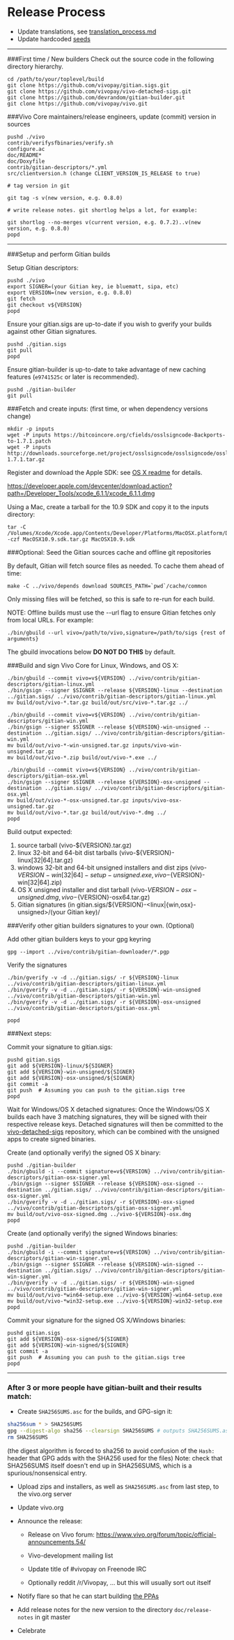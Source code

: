 Release Process
====================

* Update translations, see [translation_process.md](https://github.com/vivopay/vivo/blob/master/doc/translation_process.md#syncing-with-transifex)
* Update hardcoded [seeds](/contrib/seeds)

* * *

###First time / New builders
Check out the source code in the following directory hierarchy.

	cd /path/to/your/toplevel/build
	git clone https://github.com/vivopay/gitian.sigs.git
	git clone https://github.com/vivopay/vivo-detached-sigs.git
	git clone https://github.com/devrandom/gitian-builder.git
	git clone https://github.com/vivopay/vivo.git

###Vivo Core maintainers/release engineers, update (commit) version in sources

	pushd ./vivo
	contrib/verifysfbinaries/verify.sh
	configure.ac
	doc/README*
	doc/Doxyfile
	contrib/gitian-descriptors/*.yml
	src/clientversion.h (change CLIENT_VERSION_IS_RELEASE to true)

	# tag version in git

	git tag -s v(new version, e.g. 0.8.0)

	# write release notes. git shortlog helps a lot, for example:

	git shortlog --no-merges v(current version, e.g. 0.7.2)..v(new version, e.g. 0.8.0)
	popd

* * *

###Setup and perform Gitian builds

 Setup Gitian descriptors:

	pushd ./vivo
	export SIGNER=(your Gitian key, ie bluematt, sipa, etc)
	export VERSION=(new version, e.g. 0.8.0)
	git fetch
	git checkout v${VERSION}
	popd

  Ensure your gitian.sigs are up-to-date if you wish to gverify your builds against other Gitian signatures.

	pushd ./gitian.sigs
	git pull
	popd

  Ensure gitian-builder is up-to-date to take advantage of new caching features (`e9741525c` or later is recommended).

	pushd ./gitian-builder
	git pull

###Fetch and create inputs: (first time, or when dependency versions change)

	mkdir -p inputs
	wget -P inputs https://bitcoincore.org/cfields/osslsigncode-Backports-to-1.7.1.patch
	wget -P inputs http://downloads.sourceforge.net/project/osslsigncode/osslsigncode/osslsigncode-1.7.1.tar.gz

 Register and download the Apple SDK: see [OS X readme](README_osx.txt) for details.

 https://developer.apple.com/devcenter/download.action?path=/Developer_Tools/xcode_6.1.1/xcode_6.1.1.dmg

 Using a Mac, create a tarball for the 10.9 SDK and copy it to the inputs directory:

	tar -C /Volumes/Xcode/Xcode.app/Contents/Developer/Platforms/MacOSX.platform/Developer/SDKs/ -czf MacOSX10.9.sdk.tar.gz MacOSX10.9.sdk

###Optional: Seed the Gitian sources cache and offline git repositories

By default, Gitian will fetch source files as needed. To cache them ahead of time:

	make -C ../vivo/depends download SOURCES_PATH=`pwd`/cache/common

Only missing files will be fetched, so this is safe to re-run for each build.

NOTE: Offline builds must use the --url flag to ensure Gitian fetches only from local URLs. For example:
```
./bin/gbuild --url vivo=/path/to/vivo,signature=/path/to/sigs {rest of arguments}
```
The gbuild invocations below <b>DO NOT DO THIS</b> by default.

###Build and sign Vivo Core for Linux, Windows, and OS X:

	./bin/gbuild --commit vivo=v${VERSION} ../vivo/contrib/gitian-descriptors/gitian-linux.yml
	./bin/gsign --signer $SIGNER --release ${VERSION}-linux --destination ../gitian.sigs/ ../vivo/contrib/gitian-descriptors/gitian-linux.yml
	mv build/out/vivo-*.tar.gz build/out/src/vivo-*.tar.gz ../

	./bin/gbuild --commit vivo=v${VERSION} ../vivo/contrib/gitian-descriptors/gitian-win.yml
	./bin/gsign --signer $SIGNER --release ${VERSION}-win-unsigned --destination ../gitian.sigs/ ../vivo/contrib/gitian-descriptors/gitian-win.yml
	mv build/out/vivo-*-win-unsigned.tar.gz inputs/vivo-win-unsigned.tar.gz
	mv build/out/vivo-*.zip build/out/vivo-*.exe ../

	./bin/gbuild --commit vivo=v${VERSION} ../vivo/contrib/gitian-descriptors/gitian-osx.yml
	./bin/gsign --signer $SIGNER --release ${VERSION}-osx-unsigned --destination ../gitian.sigs/ ../vivo/contrib/gitian-descriptors/gitian-osx.yml
	mv build/out/vivo-*-osx-unsigned.tar.gz inputs/vivo-osx-unsigned.tar.gz
	mv build/out/vivo-*.tar.gz build/out/vivo-*.dmg ../
	popd

  Build output expected:

  1. source tarball (vivo-${VERSION}.tar.gz)
  2. linux 32-bit and 64-bit dist tarballs (vivo-${VERSION}-linux[32|64].tar.gz)
  3. windows 32-bit and 64-bit unsigned installers and dist zips (vivo-${VERSION}-win[32|64]-setup-unsigned.exe, vivo-${VERSION}-win[32|64].zip)
  4. OS X unsigned installer and dist tarball (vivo-${VERSION}-osx-unsigned.dmg, vivo-${VERSION}-osx64.tar.gz)
  5. Gitian signatures (in gitian.sigs/${VERSION}-<linux|{win,osx}-unsigned>/(your Gitian key)/

###Verify other gitian builders signatures to your own. (Optional)

  Add other gitian builders keys to your gpg keyring

	gpg --import ../vivo/contrib/gitian-downloader/*.pgp

  Verify the signatures

	./bin/gverify -v -d ../gitian.sigs/ -r ${VERSION}-linux ../vivo/contrib/gitian-descriptors/gitian-linux.yml
	./bin/gverify -v -d ../gitian.sigs/ -r ${VERSION}-win-unsigned ../vivo/contrib/gitian-descriptors/gitian-win.yml
	./bin/gverify -v -d ../gitian.sigs/ -r ${VERSION}-osx-unsigned ../vivo/contrib/gitian-descriptors/gitian-osx.yml

	popd

###Next steps:

Commit your signature to gitian.sigs:

	pushd gitian.sigs
	git add ${VERSION}-linux/${SIGNER}
	git add ${VERSION}-win-unsigned/${SIGNER}
	git add ${VERSION}-osx-unsigned/${SIGNER}
	git commit -a
	git push  # Assuming you can push to the gitian.sigs tree
	popd

  Wait for Windows/OS X detached signatures:
	Once the Windows/OS X builds each have 3 matching signatures, they will be signed with their respective release keys.
	Detached signatures will then be committed to the [vivo-detached-sigs](https://github.com/vivopay/vivo-detached-sigs) repository, which can be combined with the unsigned apps to create signed binaries.

  Create (and optionally verify) the signed OS X binary:

	pushd ./gitian-builder
	./bin/gbuild -i --commit signature=v${VERSION} ../vivo/contrib/gitian-descriptors/gitian-osx-signer.yml
	./bin/gsign --signer $SIGNER --release ${VERSION}-osx-signed --destination ../gitian.sigs/ ../vivo/contrib/gitian-descriptors/gitian-osx-signer.yml
	./bin/gverify -v -d ../gitian.sigs/ -r ${VERSION}-osx-signed ../vivo/contrib/gitian-descriptors/gitian-osx-signer.yml
	mv build/out/vivo-osx-signed.dmg ../vivo-${VERSION}-osx.dmg
	popd

  Create (and optionally verify) the signed Windows binaries:

	pushd ./gitian-builder
	./bin/gbuild -i --commit signature=v${VERSION} ../vivo/contrib/gitian-descriptors/gitian-win-signer.yml
	./bin/gsign --signer $SIGNER --release ${VERSION}-win-signed --destination ../gitian.sigs/ ../vivo/contrib/gitian-descriptors/gitian-win-signer.yml
	./bin/gverify -v -d ../gitian.sigs/ -r ${VERSION}-win-signed ../vivo/contrib/gitian-descriptors/gitian-win-signer.yml
	mv build/out/vivo-*win64-setup.exe ../vivo-${VERSION}-win64-setup.exe
	mv build/out/vivo-*win32-setup.exe ../vivo-${VERSION}-win32-setup.exe
	popd

Commit your signature for the signed OS X/Windows binaries:

	pushd gitian.sigs
	git add ${VERSION}-osx-signed/${SIGNER}
	git add ${VERSION}-win-signed/${SIGNER}
	git commit -a
	git push  # Assuming you can push to the gitian.sigs tree
	popd

-------------------------------------------------------------------------

### After 3 or more people have gitian-built and their results match:

- Create `SHA256SUMS.asc` for the builds, and GPG-sign it:
```bash
sha256sum * > SHA256SUMS
gpg --digest-algo sha256 --clearsign SHA256SUMS # outputs SHA256SUMS.asc
rm SHA256SUMS
```
(the digest algorithm is forced to sha256 to avoid confusion of the `Hash:` header that GPG adds with the SHA256 used for the files)
Note: check that SHA256SUMS itself doesn't end up in SHA256SUMS, which is a spurious/nonsensical entry.

- Upload zips and installers, as well as `SHA256SUMS.asc` from last step, to the vivo.org server

- Update vivo.org

- Announce the release:

  - Release on Vivo forum: https://www.vivo.org/forum/topic/official-announcements.54/

  - Vivo-development mailing list

  - Update title of #vivopay on Freenode IRC

  - Optionally reddit /r/Vivopay, ... but this will usually sort out itself

- Notify flare so that he can start building [the PPAs](https://launchpad.net/~vivo.org/+archive/ubuntu/vivo)

- Add release notes for the new version to the directory `doc/release-notes` in git master

- Celebrate
